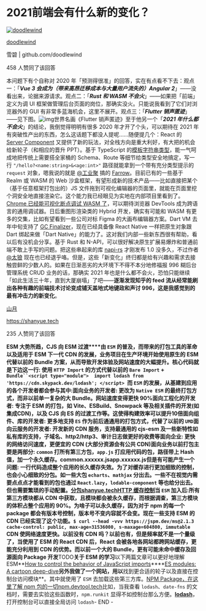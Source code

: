 # 2021前端会有什么新的变化？

[![doodlewind](https://pic1.zhimg.com/v2-3aeb6368e212132585b3feb3fc6bd57a_xs.jpg?source=1940ef5c)](https://www.zhihu.com/people/doodlewind)

[doodlewind](https://www.zhihu.com/people/doodlewind)[](https://www.zhihu.com/xen/market/vip-privileges)

雪碧 | github.com/doodlewind

458 人赞同了该回答

本问题下有个自称对 2020 年「预测得很准」的回答，实在有点看不下去：观点一：「***Vue 3 会成为（带来高昂迁移成本与大量用户流失的）Angular 2***」——没看出来，论据来源请求。观点二：「***Rust 和 WASM 不会火***」——如果把「前端」定义为调 UI 框架做管理后台页面的岗位，那确实没火。只能说我看到了它们对浏览器外的 GUI 有非常多蓝海机会，这里不展开。观点三：「***Flutter 销声匿迹***」——见下图。![img](https://pic1.zhimg.com/80/v2-82e39e7290e25b001396d2fa189da01e_1440w.jpg?source=1940ef5c)世界名画《Flutter 销声匿迹》至于他另一个「***2021 年什么都不会火***」的结论，我倒觉得明明有很多 2020 年才开了个头，可以期待在 2021 年有突破性产出的东西，怎么这话题下都没人提呢……随便提几个：React 的 [Server Component](https://www.zhihu.com/question/435921124) 又提供了新的玩法，对全栈方向是重大利好，有大把的机会给新轮子（和相应的晋升 PPT）。基于 TypeScript 的[模板字符串类型](https://www.zhihu.com/question/418792736/answer/1449289960)，能一气呵成地把传统上需要搭全家桶的 Schema、Route 等细节给类型安全地搞定，写一行 `"/hello?<name:string>&<age:int>"` 路径就能拿到一个带有充分类型提示的 `request` 对象，嗯我说的就是 [@工业聚](https://www.zhihu.com/people/6751e943236c0381facaf51cf6fa1f43) 搞的 [Farrow](https://link.zhihu.com/?target=https%3A//github.com/Lucifier129/farrow)。目前已有的一些基于 Realm 或 WASM 的 Web 沙盒框架，有望形成新的技术产品——比如直接把某个（基于任意框架打包出的）JS 文件拖到可视化编辑器的页面里，就能在页面里挖个洞安全地直接渲染它。这个能力我已经眼见为实地在内部项目里看到了。[Chrome 已经能可视化断点调试 WASM 了](https://www.zhihu.com/question/434335076)，可以期待浏览器 DevTools 成为跨语言的通用调试器。日后重图形渲染类的 Hybrid 开发，确实有可能和 WASM 有更多的交集，比如有望看到一些公司对标 Figma 的大画布编辑器方案。Dart VM 去年中旬支持了 [GC Finalizer](https://link.zhihu.com/?target=https%3A//github.com/dart-lang/sdk/issues/35770)，现在已经具备像 React Native 一样把原生对象跟 Dart 绑起来做「Dart Native」的能力了。这对我们内部一些新东西很有帮助，看以后有没机会分享。基于 Rust 和 N-API，可以很好解决原生扩展易爆炸和普通前端不敢上手写的问题。把这些串起来的库 [napi-rs](https://link.zhihu.com/?target=https%3A//github.com/napi-rs/napi-rs) 才刚发布 1.0 没多久，不过作者 [@太狼](https://www.zhihu.com/people/f169ccd8ba80a296455c2c0798ec343e) 现在也已经退乎咯。但是，这些「新变化」终归都是给有兴趣和需求去接触尝鲜的少数人的。如果在日渐恶劣的大环境下不得不本分地修福报 996 糊后台管理系统 CRUD 业务的话，那确实 2021 年也是什么都不会火，恐怕只能继续「如此生活三十年，直到大厦崩塌」了吧——**逐渐发现知乎的 feed 流从经常能刷出各种有趣的前端技术讨论变成铺天盖地式地键政和声讨 996，这是我感觉到的最有冲击力的新变化**。





[山月](https://www.zhihu.com/people/shfshanyue)

https://shanyue.tech

235 人赞同了该回答

**ESM 大势所趋，CJS 向 ESM 过渡****由 `ESM` 的普及，而带来的打包工具的革命以及适用于 ESM 下一代 CDN 的发展，业务项目在生产环境开始使用原生的 ESM 代替以前的 Bundle 方案，从而导致开发体验及网站速度的大幅提升。**核心代码就是下边这一行: 使用 `HTTP Import` 的方式代替以前的 `Bare Import` + `Bundle``<script type="module">  import lodash from 'https://cdn.skypack.dev/lodash'; </script> `而 `ESM` 的发展，从基建到应用的各个开发者都会参与其中:面向业务的开发者: 更改为 `Native ESM` 的最终打包方式，而非以前单一复杂的大 Bundle。网站速度变得更快 90%面向工程化的开发者: 专注于 ESM 的打包，如 Vite、ESBuild、Snowpack 等及相关插件的开发(如集成CDN)，以及 CJS 向 ES 的过渡工作等。这使得构建效率可以提升10倍面向组件、库的开发者: 更多地支持 `ES` 作为前后通通用的打包方式，代替了以前的 `UMD`面向云服务的开发者: 开发新的 CDN 服务，支持最通用的 cjs-esm 及一些新特性如私有库的支持，子域名、http2/http3、审计日志做更好的收费等面向企业: 更快的网络访问速度，更便宜的 CDN (大部分资源会有公共 CDN)**面向业务**以前打包主要是两部分: `common` 打所有第三方包，`app.js` 打应用代码的包，路径带上 Hash 值，加一个永久缓存。common.xxxxxx.jsapp.xxxxxx.js**但是有可能产生一个问题: 一行代码造成整个应用的长久缓存失效。**为了对缓存进行更加细致的控制，也会小心细致的分包。如一些大包 `echarts`、`mathjax` 分出去。一些不在视觉内需要点点点才能看到的包也通过 `React.lazy`，`lodable-component` 等也给分出去。但也需要繁琐的手动配置。[分包shanyue.tech](https://link.zhihu.com/?target=https%3A//shanyue.tech/frontend-engineering/bundle.html%23%E5%8E%9F%E5%88%99)**[HTTP 缓存控制](https://link.zhihu.com/?target=https%3A//shanyue.tech/frontend-engineering/http-cache.html)**当 `ESM` 加入后:所有第三方模块都从 CDN 中获取，且模块都会被永久缓存，而根据调查，第三方模块的体积占整个应用的 90%。为啥子可以永久缓存，因为对于 npm 的每一个 package 都会有版本号控制，版本号不变内容就不会变。现在一些支持 ESM 的 CDN 已经实现了这个功能。`$ curl --head -vvv https://jspm.dev/ms@2.1.3 cache-control: public, max-age=31536000, s-maxage=604800, immutable `CDN 使网络速度更快。以前没有 CDN 吗？以前也有，但是频率就不是一个量级了，当使用了 ESM 的 React CDN 后，React 会被各地各网站都跨网站缓存，更能充分利用到 CDN 的优势。而以前一个大的 Bundle，更有可能未命中缓存及回源**面向 Package 开发**TODO**关于 ESM 的学习**以下两篇文章可以更好地理解 ESM**[How to control the behavior of JavaScript imports](https://link.zhihu.com/?target=https%3A//github.com/WICG/import-maps)****[ES modules: A cartoon deep-dive](https://link.zhihu.com/?target=https%3A//hacks.mozilla.org/2018/03/es-modules-a-cartoon-deep-dive/)**另外我做了一个网站，用以**找到更合适的轮子以及直接在控制台访问模块**。其中就使用了 `ESM` 去加载这些第三方库。[NPM Package，在这里了解 npm 包的一切npm.devtool.tech](https://link.zhihu.com/?target=https%3A//npm.devtool.tech)比如，当我查看 `lodash`、`date-fns` 的文档时，需要去实验这些函数时，`npm.runkit` 显得不如控制台那么方便。**[lodash](https://link.zhihu.com/?target=https%3A//npm.devtoo.tech/)**，打开控制台可以直接全局访问 `lodash`- END -








